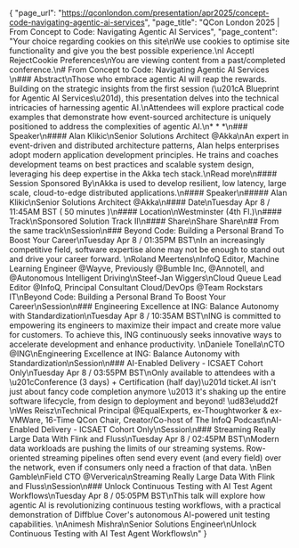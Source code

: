 {
    "page_url": "https://qconlondon.com/presentation/apr2025/concept-code-navigating-agentic-ai-services",
    "page_title": "QCon London 2025 | From Concept to Code: Navigating Agentic AI Services",
    "page_content": "Your choice regarding cookies on this site\nWe use cookies to optimise site functionality and give you the best possible experience.\nI AcceptI RejectCookie Preferences\nYou are viewing content from a past/completed conference.\n# From Concept to Code: Navigating Agentic AI Services \n### Abstract\nThose who embrace agentic AI will reap the rewards. Building on the strategic insights from the first session (\u201cA Blueprint for Agentic AI Services\u201d), this presentation delves into the technical intricacies of harnessing agentic AI.\nAttendees will explore practical code examples that demonstrate how event-sourced architecture is uniquely positioned to address the complexities of agentic AI.\n* * *\n### Speaker\n#### Alan Klikic\nSenior Solutions Architect @Akka\nAn expert in event-driven and distributed architecture patterns, Alan helps enterprises adopt modern application development principles. He trains and coaches development teams on best practices and scalable system design, leveraging his deep expertise in the Akka tech stack.\nRead more\n#### Session Sponsored By\nAkka is used to develop resilient, low latency, large scale, cloud-to-edge distributed applications.\n#### Speaker\n##### Alan Klikic\nSenior Solutions Architect @Akka\n#### Date\nTuesday Apr 8 / 11:45AM BST ( 50 minutes )\n#### Location\nWestminster (4th Fl.)\n#### Track\nSponsored Solution Track II\n#### Share\nShare Share\n## From the same track\nSession\n### Beyond Code: Building a Personal Brand To Boost Your Career\nTuesday Apr 8 / 01:35PM BST\nIn an increasingly competitive field, software expertise alone may not be enough to stand out and drive your career forward. \nRoland Meertens\nInfoQ Editor, Machine Learning Engineer @Wayve, Previously @Bumble Inc, @Annotell, and @Autonomous Intelligent Driving\nSteef-Jan Wiggers\nCloud Queue Lead Editor @InfoQ, Principal Consultant Cloud/DevOps @Team Rockstars IT\nBeyond Code: Building a Personal Brand To Boost Your Career\nSession\n### Engineering Excellence at ING: Balance Autonomy with Standardization\nTuesday Apr 8 / 10:35AM BST\nING is committed to empowering its engineers to maximize their impact and create more value for customers. To achieve this, ING continuously seeks innovative ways to accelerate development and enhance productivity. \nDaniele Tonella\nCTO @ING\nEngineering Excellence at ING: Balance Autonomy with Standardization\nSession\n### AI-Enabled Delivery - ICSAET Cohort Only\nTuesday Apr 8 / 03:55PM BST\nOnly available to attendees with a \u201cConference (3 days) + Certification (half day)\u201d ticket.AI isn't just about fancy code completion anymore \u2013 it's shaking up the entire software lifecycle, from design to deployment and beyond! \ud83e\udd2f \nWes Reisz\nTechnical Principal @EqualExperts, ex-Thoughtworker & ex-VMWare, 16-Time QCon Chair, Creator/Co-host of The InfoQ Podcast\nAI-Enabled Delivery - ICSAET Cohort Only\nSession\n### Streaming Really Large Data With Flink and Fluss\nTuesday Apr 8 / 02:45PM BST\nModern data workloads are pushing the limits of our streaming systems. Row-oriented streaming pipelines often send every event (and every field) over the network, even if consumers only need a fraction of that data. \nBen Gamble\nField CTO @Ververica\nStreaming Really Large Data With Flink and Fluss\nSession\n### Unlock Continuous Testing with AI Test Agent Workflows\nTuesday Apr 8 / 05:05PM BST\nThis talk will explore how agentic AI is revolutionizing continuous testing workflows, with a practical demonstration of Diffblue Cover's autonomous AI-powered unit testing capabilities. \nAnimesh Mishra\nSenior Solutions Engineer\nUnlock Continuous Testing with AI Test Agent Workflows\n"
}